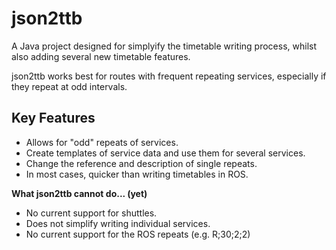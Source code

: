 # json2ttb

A Java project designed for simplyify the timetable writing process, whilst also adding several new timetable features.

json2ttb works best for routes with frequent repeating services, especially if they repeat at odd intervals.

## Key Features

* Allows for "odd" repeats of services.
* Create templates of service data and use them for several services.
* Change the reference and description of single repeats.
* In most cases, quicker than writing timetables in ROS.

**What json2ttb cannot do... (yet)**

* No current support for shuttles.
* Does not simplify writing individual services.
* No current support for the ROS repeats (e.g. R;30;2;2)
